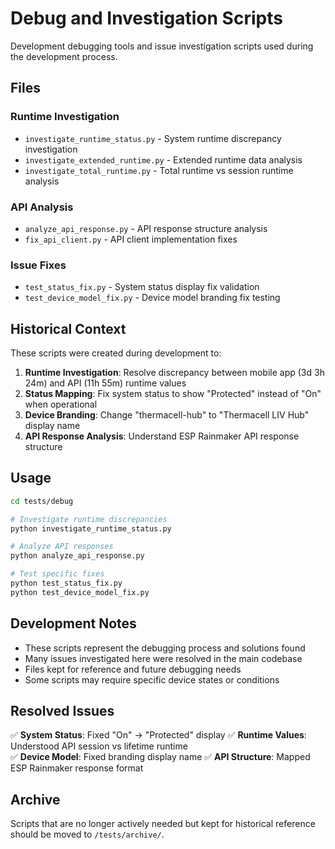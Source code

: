 # Debug and Investigation Scripts  

Development debugging tools and issue investigation scripts used during the development process.

## Files

### Runtime Investigation
- `investigate_runtime_status.py` - System runtime discrepancy investigation
- `investigate_extended_runtime.py` - Extended runtime data analysis
- `investigate_total_runtime.py` - Total runtime vs session runtime analysis

### API Analysis
- `analyze_api_response.py` - API response structure analysis
- `fix_api_client.py` - API client implementation fixes

### Issue Fixes
- `test_status_fix.py` - System status display fix validation
- `test_device_model_fix.py` - Device model branding fix testing

## Historical Context

These scripts were created during development to:

1. **Runtime Investigation**: Resolve discrepancy between mobile app (3d 3h 24m) and API (11h 55m) runtime values
2. **Status Mapping**: Fix system status to show "Protected" instead of "On" when operational  
3. **Device Branding**: Change "thermacell-hub" to "Thermacell LIV Hub" display name
4. **API Response Analysis**: Understand ESP Rainmaker API response structure

## Usage

```bash
cd tests/debug

# Investigate runtime discrepancies
python investigate_runtime_status.py

# Analyze API responses
python analyze_api_response.py  

# Test specific fixes
python test_status_fix.py
python test_device_model_fix.py
```

## Development Notes

- These scripts represent the debugging process and solutions found
- Many issues investigated here were resolved in the main codebase
- Files kept for reference and future debugging needs
- Some scripts may require specific device states or conditions

## Resolved Issues

✅ **System Status**: Fixed "On" → "Protected" display
✅ **Runtime Values**: Understood API session vs lifetime runtime  
✅ **Device Model**: Fixed branding display name
✅ **API Structure**: Mapped ESP Rainmaker response format

## Archive

Scripts that are no longer actively needed but kept for historical reference should be moved to `/tests/archive/`.
